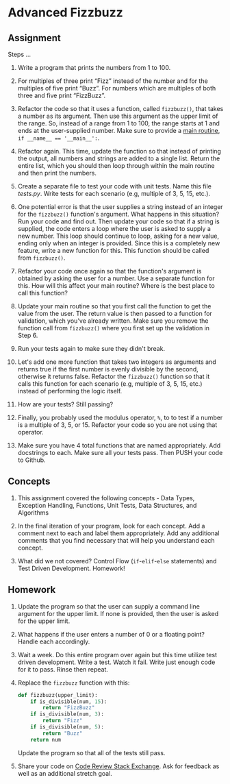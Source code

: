 # Advanced Fizzbuzz

## Assignment

Steps ...

1. Write a program that prints the numbers from 1 to 100. 

1. For multiples of three print “Fizz” instead of the number and for the multiples of five print “Buzz”. For numbers which are multiples of both three and five print “FizzBuzz”.

1. Refactor the code so that it uses a function, called `fizzbuzz()`, that takes a number as its argument. Then use this argument as the upper limit of the range. So, instead of a range from 1 to 100, the range starts at 1 and ends at the user-supplied number. Make sure to provide a [main routine](http://stackoverflow.com/questions/419163/what-does-if-name-main-do), `if __name__ == '__main__':`.

1. Refactor again. This time, update the function so that instead of printing the output, all numbers and strings are added to a single list. Return the entire list, which you should then loop through within the main routine and then print the numbers. 

1. Create a separate file to test your code with unit tests. Name this file *tests.py*. Write tests for each scenario (e.g, multiple of 3, 5, 15, etc.).

1. One potential error is that the user supplies a string instead of an integer for the `fizzbuzz()` function's argument. What happens in this situation? Run your code and find out. Then update your code so that if a string is supplied, the code enters a loop where the user is asked to supply a new number. This loop should continue to loop, asking for a new value, ending only when an integer is provided. Since this is a completely new feature, write a new function for this. This function should be called from `fizzbuzz()`.

1. Refactor your code once again so that the function's argument is obtained by asking the user for a number. Use a separate function for this. How will this affect your main routine? Where is the best place to call this function?

1. Update your main routine so that you first call the function to get the value from the user. The return value is then passed to a function for validation, which you've already written. Make sure you remove the function call from `fizzbuzz()` where you first set up the validation in Step 6.

1. Run your tests again to make sure they didn't break.

1. Let's add one more function that takes two integers as arguments and returns true if the first number is evenly divisible by the second, otherwise it returns false. Refactor the `fizzbuzz()` function so that it calls this function for each scenario (e.g, multiple of 3, 5, 15, etc.) instead of performing the logic itself.

1. How are your tests? Still passing?

1. Finally, you probably used the modulus operator, `%`, to to test if a number is a multiple of 3, 5, or 15. Refactor your code so you are not using that operator.

1. Make sure you have 4 total functions that are named appropriately. Add docstrings to each. Make sure all your tests pass. Then PUSH your code to Github. 

## Concepts

1. This assignment covered the following concepts - Data Types, Exception Handling, Functions, Unit Tests, Data Structures, and Algorithms

1. In the final iteration of your program, look for each concept. Add a comment next to each and label them appropriately. Add any additional comments that you find necessary that will help you understand each concept.

1. What did we not covered? Control Flow (`if`-`elif`-`else` statements) and Test Driven Development. Homework!

## Homework

1. Update the program so that the user can supply a command line argument for the upper limit. If none is provided, then the user is asked for the upper limit. 
1. What happens if the user enters a number of 0 or a floating point? Handle each accordingly.
1. Wait a week. Do this entire program over again but this time utilize test driven development. Write a test. Watch it fail. Write just enough code for it to pass. Rinse then repeat.
1. Replace the `fizzbuzz` function with this:

	```python
	def fizzbuzz(upper_limit):
		if is_divisible(num, 15):
			return "FizzBuzz"
		if is_divisible(num, 3):
			return "Fizz"
		if is_divisible(num, 5):
			return "Buzz"
		return num
	```

	Update the program so that all of the tests still pass. 

1. Share your code on [Code Review Stack Exchange](http://codereview.stackexchange.com/). Ask for feedback as well as an additional stretch goal. 
